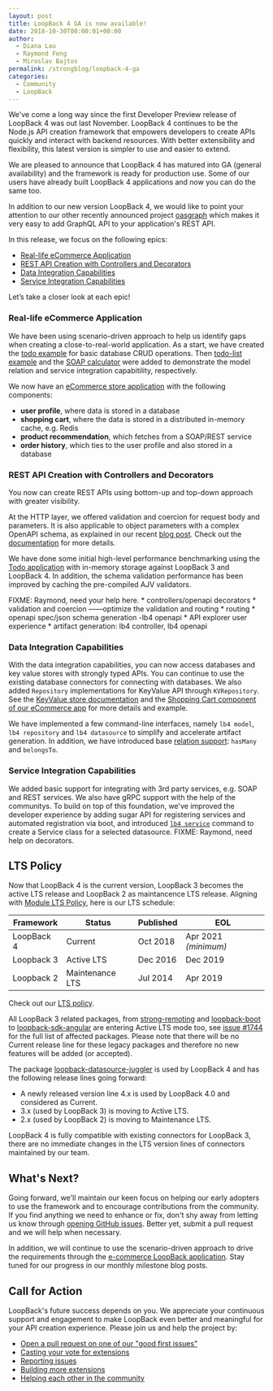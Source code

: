 ```yaml
---
layout: post
title: LoopBack 4 GA is now available!
date: 2018-10-30T00:00:01+00:00
author: 
  - Diana Lau
  - Raymond Feng
  - Miroslav Bajtos
permalink: /strongblog/loopback-4-ga
categories:
  - Community
  - LoopBack
---
```


We've come a long way since the first Developer Preview release of LoopBack 4 was out last November. LoopBack 4 continues to be the Node.js API creation framework that empowers developers to create APIs quickly and interact with backend resources. With better extensibility and flexibility, this latest version is simpler to use and easier to extend. 

We are pleased to announce that LoopBack 4 has matured into GA (general availability) and the framework is ready for production use. Some of our users have already built LoopBack 4 applications and now you can do the same too.

In addition to our new version LoopBack 4, we would like to point your attention to our other recently announced project [oasgraph](http://v4.loopback.io/oasgraph.html) which makes it very easy to add GraphQL API to your application's REST API.

<!--more-->

In this release, we focus on the following epics:
- [Real-life eCommerce Application](#real-life-ecommerce-application)
- [REST API Creation with Controllers and Decorators](#rest-api-creation-with-controllers-and-decorators)
- [Data Integration Capabilities](#data-integration-capabilities)
- [Service Integration Capabilities](#service-integration-capabilities)

Let’s take a closer look at each epic!

### Real-life eCommerce Application
We have been using scenario-driven approach to help us identify gaps when creating a close-to-real-world application.  As a start, we have created the [todo example](https://loopback.io/doc/en/lb4/todo-tutorial.html) for basic database CRUD operations.  Then [todo-list example](https://loopback.io/doc/en/lb4/todo-list-tutorial.html) and the [SOAP calculator](https://loopback.io/doc/en/lb4/soap-calculator-tutorial.html) were added to demonstrate the model relation and service integration capabitility, respectively. 

We now have an [eCommerce store application](https://github.com/strongloop/loopback4-example-shopping) with the following components:
- **user profile**, where data is stored in a database
- **shopping cart**, where the data is stored in a distributed in-memory cache, e.g. Redis
- **product recommendation**, which fetches from a SOAP/REST service
- **order history**, which ties to the user profile and also stored in a database


### REST API Creation with Controllers and Decorators
You now can create REST APIs using bottom-up and top-down approach with greater visibility. 

At the HTTP layer, we offered validation and coercion for request body and parameters. It is also applicable to object parameters with a complex OpenAPI schema, as explained in our recent [blog post](https://strongloop.com/strongblog/fundamental-validations-for-http-requests/). Check out the [documentation](https://loopback.io/doc/en/lb4/Parsing-requests.html) for more details. 

We have done some initial high-level performance benchmarking using the [Todo application](https://loopback.io/doc/en/lb4/todo-tutorial.html) with in-memory storage against LoopBack 3 and LoopBack 4. In addition, the schema validation performance has been improved by caching the pre-compiled AJV validators.


FIXME: Raymond, need your help here.
    * controllers/openapi decorators
    * validation and coercion   ——optimize the validation and routing
    * routing
    * openapi spec/json schema generation -lb4 openapi
    * API explorer user experience
    * artifact generation: lb4 controller, lb4 openapi

### Data Integration Capabilities
With the data integration capabilities, you can now access databases and key value stores with strongly typed APIs. You can continue to use the existing database connectors for connecting with databases.  We also added `Repository` implementations for KeyValue API through `KVRepository`. See the [KeyValue store documentation](https://loopback.io/doc/en/lb4/Repositories.html) and the [Shopping Cart component of our eCommerce app](https://github.com/strongloop/loopback4-example-shopping) for more details and example.

We have implemented a few command-line interfaces, namely `lb4 model`, `lb4 repository` and `lb4 datasource` to simplify and accelerate artifact generation. In addition, we have introduced base [relation support](https://loopback.io/doc/en/lb4/Relations.html): `hasMany` and `belongsTo`.


### Service Integration Capabilities
We added basic support for integrating with 3rd party services, e.g. SOAP and REST services. We also have gRPC support with the help of the communitys. To build on top of this foundation, we've improved the developer experience by adding sugar API for registering services and automated registration via boot, and introduced [`lb4 service`](https://loopback.io/doc/en/lb4/Service-generator.html) command to create a Service class for a selected datasource.
FIXME: Raymond, need help on decorators.


## LTS Policy
Now that LoopBack 4 is the current version, LoopBack 3 becomes the active LTS release and LoopBack 2 as maintancence LTS release. Aligning with [Module LTS Policy](https://developer.ibm.com/node/2018/07/24/module-lts/), here is our LTS schedule: 


Framework | Status | Published | EOL 
-- | -- | -- | -- 
LoopBack 4 | Current | Oct 2018 | Apr 2021 _(minimum)_
Loopback 3 | Active LTS | Dec 2016 | Dec 2019 
Loopback 2 | Maintenance LTS | Jul 2014 | Apr 2019 

Check out our [LTS policy](https://loopback.io/doc/en/contrib/Long-term-support.html).

All LoopBack 3 related packages, from [strong-remoting](https://github.com/strongloop/strong-remoting) and [loopback-boot](https://github.com/strongloop/loopback-boot) to [loopback-sdk-angular](https://github.com/strongloop/loopback-sdk-angular) are entering Active LTS mode too, see [issue #1744](https://github.com/strongloop/loopback-next/issues/1744) for the full list of affected packages. Please note that there will be no Current release line for these legacy packages and therefore no new features will be added (or accepted).
 
The package [loopback-datasource-juggler](https://github.com/strongloop/loopback-datasource-juggler) is used by LoopBack 4 and has the following release lines going forward:
- A newly released version line 4.x is used by LoopBack 4.0 and considered as Current.
- 3.x (used by LoopBack 3) is moving to Active LTS.
- 2.x (used by LoopBack 2) is moving to Maintenance LTS.

LoopBack 4 is fully compatible with existing connectors for LoopBack 3, there are no immediate changes in the LTS version lines of connectors maintained by our team.

## What's Next?

Going forward, we'll maintain our keen focus on helping our early adopters to use the framework and to encourage contributions from the community. If you find anything we need to enhance or fix, don't shy away from letting us know through [opening GitHub issues](https://github.com/strongloop/loopback-next/issues). Better yet, submit a pull request and we will help when necessary.

In addition, we will continue to use the scenario-driven approach to drive the requirements through the [e-commerce LoopBack application](https://github.com/strongloop/loopback4-example-shopping). Stay tuned for our progress in our monthly milestone blog posts.

## Call for Action

LoopBack's future success depends on you. We appreciate your continuous support and engagement to make LoopBack even better and meaningful for your API creation experience. Please join us and help the project by:

- [Open a pull request on one of our "good first issues"](https://github.com/strongloop/loopback-next/labels/good%20first%20issue)
- [Casting your vote for extensions](https://github.com/strongloop/loopback-next/issues/512)
- [Reporting issues](https://github.com/strongloop/loopback-next/issues)
- [Building more extensions](https://github.com/strongloop/loopback-next/issues/647)
- [Helping each other in the community](https://groups.google.com/forum/#!forum/loopbackjs)
